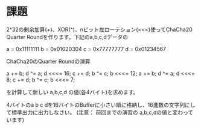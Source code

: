 # 課題
2^32の剰余加算(+)、XOR(^)、nビット左ローテション(<<<)使ってChaCha20 Quarter Roundを作ります。下記のa,b,c,dデータの

  a = 0x11111111
  b = 0x01020304
  c = 0x77777777
  d = 0x01234567

ChaCha20のQuarter Roundの演算

  a += b; d ^= a; d <<<= 16;
  c += d; b ^= c; b <<<= 12;
  a += b; d ^= a; d <<<= 8;
  c += d; b ^= c; b <<<= 7;

を計算して新しい a,b,c,d の値(各4バイト)を求めます。

4バイトのa b c dを16バイトのBufferに小さい順に格納し、16進数の文字列にして標準出力に出力しなさい。
(注意： 前回までの演習の a,b,c,dの値と変わっています)

